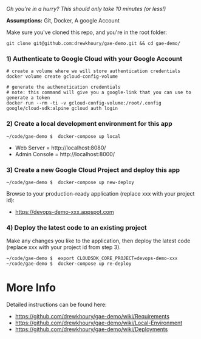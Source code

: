 *Oh you're in a hurry? This should only take 10 minutes (or less!)*

**Assumptions:** Git, Docker, A google Account

Make sure you've cloned this repo, and you're in the root folder:
```
git clone git@github.com:drewkhoury/gae-demo.git && cd gae-demo/
```

### 1) Authenticate to Google Cloud with your Google Account
```
# create a volume where we will store authentication credentials
docker volume create gcloud-config-volume

# generate the authenetication credentials
# note: this command will give you a google-link that you can use to generate a token
docker run --rm -ti -v gcloud-config-volume:/root/.config google/cloud-sdk:alpine gcloud auth login
```

### 2) Create a local development environment for this app
```
~/code/gae-demo $  docker-compose up local
```

- Web Server = http://localhost:8080/
- Admin Console = http://localhost:8000/

### 3) Create a new Google Cloud Project and deploy this app
```
~/code/gae-demo $  docker-compose up new-deploy
```

Browse to your production-ready application (replace xxx with your project id):
- https://devops-demo-xxx.appspot.com

### 4) Deploy the latest code to an existing project

Make any changes you like to the application, then deploy the latest code (replace xxx with your project id from step 3).

```
~/code/gae-demo $  export CLOUDSDK_CORE_PROJECT=devops-demo-xxx
~/code/gae-demo $  docker-compose up re-deploy
```

# More Info

Detailed instructions can be found here:

- https://github.com/drewkhoury/gae-demo/wiki/Requirements
- https://github.com/drewkhoury/gae-demo/wiki/Local-Environment
- https://github.com/drewkhoury/gae-demo/wiki/Deployments
